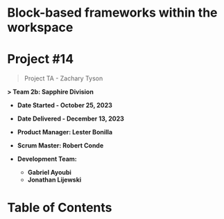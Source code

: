 # Block-based frameworks within the workspace

# Project #14
> Project TA - Zachary Tyson
 <b>
> Team 2b:  Sapphire Division 



* Date Started - October 25, 2023
* Date Delivered - December 13, 2023

  <b>

* Product Manager: Lester Bonilla
* Scrum Master: Robert Conde

* Development Team:
    * Gabriel Ayoubi
    * Jonathan Lijewski
 
  <b>
# Table of Contents






